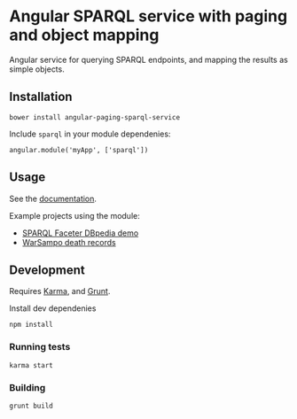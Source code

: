 # Angular SPARQL service with paging and object mapping

Angular service for querying SPARQL endpoints, and mapping the results
as simple objects.

## Installation

`bower install angular-paging-sparql-service`

Include `sparql` in your module dependenies:

```
angular.module('myApp', ['sparql'])
```

## Usage

See the [documentation](http://semanticcomputing.github.io/angular-paging-sparql-service/#/api).

Example projects using the module:

* [SPARQL Faceter DBpedia demo](https://github.com/SemanticComputing/sparql-faceter-dbpedia-demo)
* [WarSampo death records](https://github.com/SemanticComputing/WarSampo-death-records)

## Development

Requires
[Karma](https://karma-runner.github.io/), and [Grunt](http://gruntjs.com/).

Install dev dependenies

`npm install`

### Running tests

`karma start`

### Building

`grunt build`
